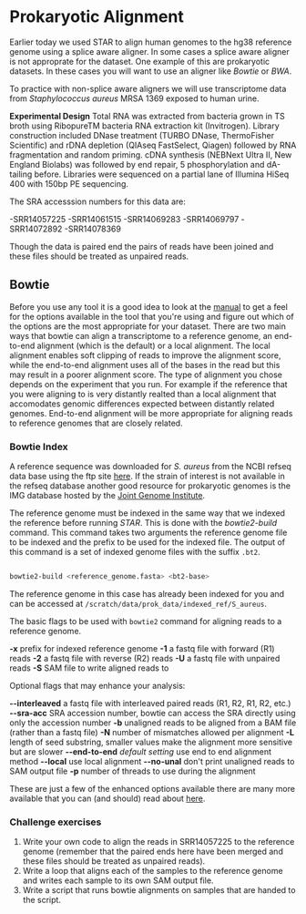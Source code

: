# Prokaryotic Alignment

Earlier today we used STAR to align human genomes to the hg38 reference genome using a splice aware aligner. In some cases a splice aware aligner is not approprate for the dataset. One example of this are prokaryotic datasets. In these cases you will want to use an aligner like *Bowtie* or *BWA*. 

To practice with non-splice aware aligners we will use transcriptome data from *Staphylococcus aureus* MRSA 1369 exposed to human urine. 

**Experimental Design**
Total RNA was extracted from bacteria grown in TS broth using RibopureTM bacteria RNA extraction kit (Invitrogen). 
Library construction included DNase treatment (TURBO DNase, ThermoFisher Scientific) and rDNA depletion (QIAseq FastSelect, Qiagen) followed by RNA fragmentation and random priming. 
cDNA synthesis (NEBNext Ultra II, New England Biolabs) was followed by end repair, 5 phosphorylation and dA-tailing before. 
Libraries were sequenced on a partial lane of Illumina HiSeq 400 with 150bp PE sequencing.

The SRA accesssion numbers for this data are:

-SRR14057225
-SRR14061515
-SRR14069283
-SRR14069797
-SRR14072892
-SRR14078369

Though the data is paired end the pairs of reads have been joined and these files should be treated as unpaired reads. 

## Bowtie

Before you use any tool it is a good idea to look at the [manual](http://bowtie-bio.sourceforge.net/manual.shtml#the-bowtie-aligner) to get a feel for the options available in the tool that you're using and figure out which of the options are the most appropriate for your dataset. 
There are two main ways that bowtie can align a transcriptome to a reference genome, an end-to-end alignment (which is the default) or a local alignment. The local alignment enables soft clipping of reads to improve the alignment score, while the end-to-end alignment uses all of the bases in the read but this may result in a poorer alignment score. The type of alignment you chose depends on the experiment that you run. For example if the reference that you were aligning to is very distantly realted than a local alignment that accomodates genomic differences expected between distantly related genomes. End-to-end alignment will be more appropriate for aligning reads to reference genomes that are closely related. 

### Bowtie Index 

A reference sequence was downloaded for *S. aureus* from the NCBI refseq data base using the ftp site [here](https://ftp.ncbi.nlm.nih.gov/genomes/refseq/bacteria/Staphylococcus_aureus/reference/GCF_000013425.1_ASM1342v1/). If the strain of interest is not available in the refseq database another good resource for prokaryotic genomes is the IMG database hosted by the [Joint Genome Institute](https://img.jgi.doe.gov). 

The reference genome must be indexed in the same way that we indexed the reference before running *STAR*. This is done with the *bowtie2-build* command. This command takes two arguments the reference genome file to be indexed and the prefix to be used for the indexed file. The output of this command is a set of indexed genome files with the suffix `.bt2`.

``` bash

bowtie2-build <reference_genome.fasta> <bt2-base>

```

The reference genome in this case has already been indexed for you and can be accessed at `/scratch/data/prok_data/indexed_ref/S_aureus`.

The basic flags to be used with `bowtie2` command for aligning reads to a reference genome.

**-x** prefix for indexed reference genome
**-1** a fastq file with forward (R1) reads
**-2** a fastq file with reverse (R2) reads
**-U** a fastq file with unpaired reads
**-S** SAM file to write aligned reads to

Optional flags that may enhance your analysis:

**--interleaved** a fastq file with interleaved paired reads (R1, R2, R1, R2, etc.)
**--sra-acc** SRA accession number, bowtie can access the SRA directly using only the accession number
**-b** unaligned reads to be aligned from a BAM file (rather than a fastq file)
**-N** number of mismatches allowed per alignment
**-L** length of seed substring, smaller values make the alignment more sensitive but are slower
**--end-to-end** *default setting* use end to end alignment method
**--local** use local alignment
**--no-unal** don't print unaligned reads to SAM output file
**-p** number of threads to use during the alignment 

These are just a few of the enhanced options available there are many more available that you can (and should) read about [here](http://bowtie-bio.sourceforge.net/bowtie2/manual.shtml#the-bowtie2-aligner).

### Challenge exercises

1. Write your own code to align the reads in SRR14057225 to the reference genome (remember that the paired ends here have been merged and these files should be treated as unpaired reads).
2. Write a loop that aligns each of the samples to the reference genome and writes each sample to its own SAM output file. 
3. Write a script that runs bowtie alignments on samples that are handed to the script.
